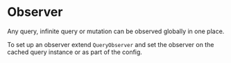# Observer
Any query, infinite query or mutation can be observed globally in one place. 

To set up an observer extend `QueryObserver` and set the observer on the cached query instance or as part of the config.

```dart

```